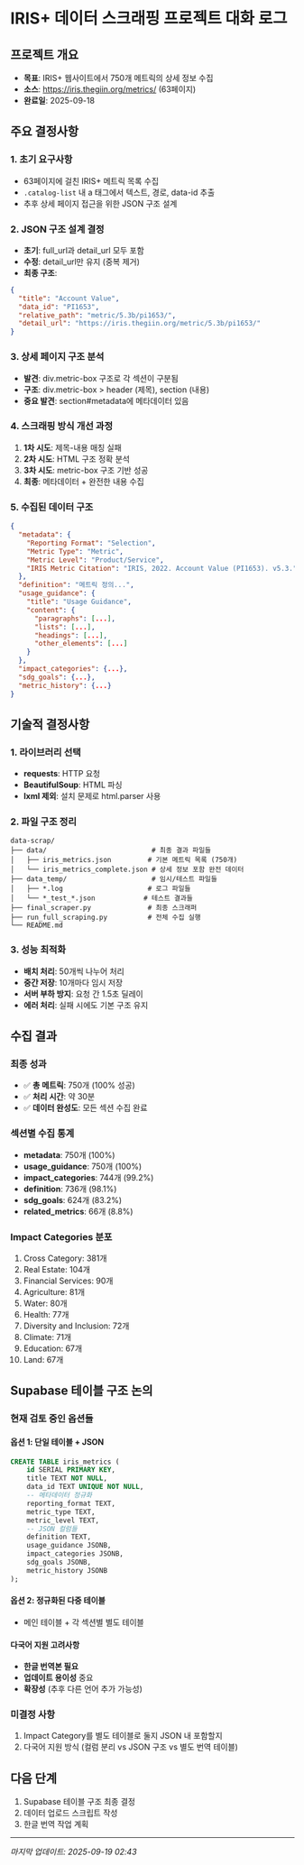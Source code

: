 # IRIS+ 데이터 스크래핑 프로젝트 대화 로그

## 프로젝트 개요

- **목표**: IRIS+ 웹사이트에서 750개 메트릭의 상세 정보 수집
- **소스**: https://iris.thegiin.org/metrics/ (63페이지)
- **완료일**: 2025-09-18

## 주요 결정사항

### 1. 초기 요구사항

- 63페이지에 걸친 IRIS+ 메트릭 목록 수집
- `.catalog-list` 내 a 태그에서 텍스트, 경로, data-id 추출
- 추후 상세 페이지 접근을 위한 JSON 구조 설계

### 2. JSON 구조 설계 결정

- **초기**: full_url과 detail_url 모두 포함
- **수정**: detail_url만 유지 (중복 제거)
- **최종 구조**:

```json
{
  "title": "Account Value",
  "data_id": "PI1653",
  "relative_path": "metric/5.3b/pi1653/",
  "detail_url": "https://iris.thegiin.org/metric/5.3b/pi1653/"
}
```

### 3. 상세 페이지 구조 분석

- **발견**: div.metric-box 구조로 각 섹션이 구분됨
- **구조**: div.metric-box > header (제목), section (내용)
- **중요 발견**: section#metadata에 메타데이터 있음

### 4. 스크래핑 방식 개선 과정

1. **1차 시도**: 제목-내용 매칭 실패
2. **2차 시도**: HTML 구조 정확 분석
3. **3차 시도**: metric-box 구조 기반 성공
4. **최종**: 메타데이터 + 완전한 내용 수집

### 5. 수집된 데이터 구조

```json
{
  "metadata": {
    "Reporting Format": "Selection",
    "Metric Type": "Metric",
    "Metric Level": "Product/Service",
    "IRIS Metric Citation": "IRIS, 2022. Account Value (PI1653). v5.3."
  },
  "definition": "메트릭 정의...",
  "usage_guidance": {
    "title": "Usage Guidance",
    "content": {
      "paragraphs": [...],
      "lists": [...],
      "headings": [...],
      "other_elements": [...]
    }
  },
  "impact_categories": {...},
  "sdg_goals": {...},
  "metric_history": {...}
}
```

## 기술적 결정사항

### 1. 라이브러리 선택

- **requests**: HTTP 요청
- **BeautifulSoup**: HTML 파싱
- **lxml 제외**: 설치 문제로 html.parser 사용

### 2. 파일 구조 정리

```
data-scrap/
├── data/                          # 최종 결과 파일들
│   ├── iris_metrics.json         # 기본 메트릭 목록 (750개)
│   └── iris_metrics_complete.json # 상세 정보 포함 완전 데이터
├── data_temp/                     # 임시/테스트 파일들
│   ├── *.log                     # 로그 파일들
│   └── *_test_*.json            # 테스트 결과들
├── final_scraper.py              # 최종 스크래퍼
├── run_full_scraping.py          # 전체 수집 실행
└── README.md
```

### 3. 성능 최적화

- **배치 처리**: 50개씩 나누어 처리
- **중간 저장**: 10개마다 임시 저장
- **서버 부하 방지**: 요청 간 1.5초 딜레이
- **에러 처리**: 실패 시에도 기본 구조 유지

## 수집 결과

### 최종 성과

- ✅ **총 메트릭**: 750개 (100% 성공)
- ✅ **처리 시간**: 약 30분
- ✅ **데이터 완성도**: 모든 섹션 수집 완료

### 섹션별 수집 통계

- **metadata**: 750개 (100%)
- **usage_guidance**: 750개 (100%)
- **impact_categories**: 744개 (99.2%)
- **definition**: 736개 (98.1%)
- **sdg_goals**: 624개 (83.2%)
- **related_metrics**: 66개 (8.8%)

### Impact Categories 분포

1. Cross Category: 381개
2. Real Estate: 104개
3. Financial Services: 90개
4. Agriculture: 81개
5. Water: 80개
6. Health: 77개
7. Diversity and Inclusion: 72개
8. Climate: 71개
9. Education: 67개
10. Land: 67개

## Supabase 테이블 구조 논의

### 현재 검토 중인 옵션들

#### 옵션 1: 단일 테이블 + JSON

```sql
CREATE TABLE iris_metrics (
    id SERIAL PRIMARY KEY,
    title TEXT NOT NULL,
    data_id TEXT UNIQUE NOT NULL,
    -- 메타데이터 정규화
    reporting_format TEXT,
    metric_type TEXT,
    metric_level TEXT,
    -- JSON 컬럼들
    definition TEXT,
    usage_guidance JSONB,
    impact_categories JSONB,
    sdg_goals JSONB,
    metric_history JSONB
);
```

#### 옵션 2: 정규화된 다중 테이블

- 메인 테이블 + 각 섹션별 별도 테이블

#### 다국어 지원 고려사항

- **한글 번역본 필요**
- **업데이트 용이성** 중요
- **확장성** (추후 다른 언어 추가 가능성)

### 미결정 사항

1. Impact Category를 별도 테이블로 둘지 JSON 내 포함할지
2. 다국어 지원 방식 (컬럼 분리 vs JSON 구조 vs 별도 번역 테이블)

## 다음 단계

1. Supabase 테이블 구조 최종 결정
2. 데이터 업로드 스크립트 작성
3. 한글 번역 작업 계획

---

_마지막 업데이트: 2025-09-19 02:43_
